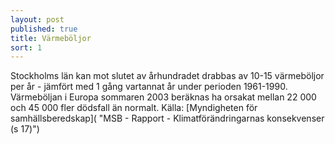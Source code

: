 ```yaml
---
layout: post
published: true
title: Värmeböljor
sort: 1
---
```


Stockholms län kan mot slutet av århundradet drabbas av 10-15 värmeböljor per år - jämfört med 1 gång vartannat år under perioden 1961-1990. Värmeböljan i Europa sommaren 2003 beräknas ha orsakat mellan 22 000 och 45 000 fler dödsfall än normalt. Källa: [Myndigheten för samhällsberedskap]( "MSB - Rapport - Klimatförändringarnas konsekvenser (s  17)")
